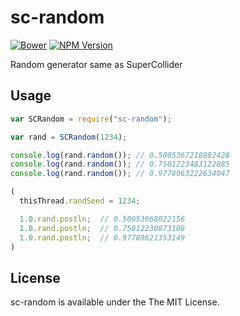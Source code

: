 # sc-random
[![Bower](https://img.shields.io/bower/v/sc-random.svg?style=flat)](https://github.com/mohayonao/sc-random)
[![NPM Version](http://img.shields.io/npm/v/sc-random.svg?style=flat)](https://www.npmjs.org/package/sc-random)

Random generator same as SuperCollider

## Usage

```javascript
var SCRandom = require("sc-random");

var rand = SCRandom(1234);

console.log(rand.random()); // 0.5005367218982428
console.log(rand.random()); // 0.7501223483122885
console.log(rand.random()); // 0.9778963222634047
```

```javascript
(
  thisThread.randSeed = 1234;

  1.0.rand.postln;  // 0.50053668022156
  1.0.rand.postln;  // 0.75012230873108
  1.0.rand.postln;  // 0.97789621353149
)
```

## License

sc-random is available under the The MIT License.
